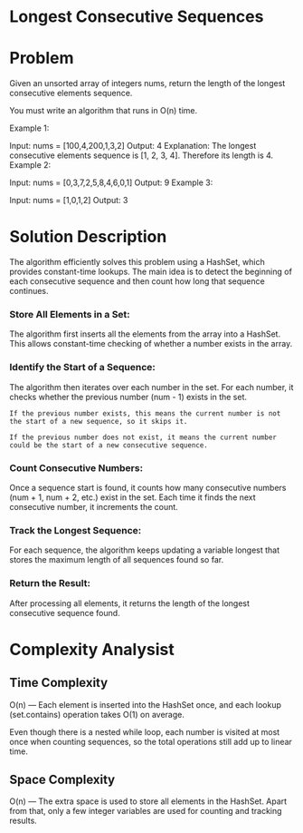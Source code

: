 # Longest Consecutive Sequences

# Problem 

Given an unsorted array of integers nums, return the length of the longest consecutive elements sequence.

You must write an algorithm that runs in O(n) time.

 

Example 1:

Input: nums = [100,4,200,1,3,2]
Output: 4
Explanation: The longest consecutive elements sequence is [1, 2, 3, 4]. Therefore its length is 4.
Example 2:

Input: nums = [0,3,7,2,5,8,4,6,0,1]
Output: 9
Example 3:

Input: nums = [1,0,1,2]
Output: 3

# Solution Description

The algorithm efficiently solves this problem using a HashSet, which provides constant-time lookups. The main idea is to detect the beginning of each consecutive sequence and then count how long that sequence continues.

### Store All Elements in a Set:
The algorithm first inserts all the elements from the array into a HashSet. This allows constant-time checking of whether a number exists in the array.

### Identify the Start of a Sequence:
The algorithm then iterates over each number in the set. For each number, it checks whether the previous number (num - 1) exists in the set.

    If the previous number exists, this means the current number is not the start of a new sequence, so it skips it.

    If the previous number does not exist, it means the current number could be the start of a new consecutive sequence.

### Count Consecutive Numbers:
Once a sequence start is found, it counts how many consecutive numbers (num + 1, num + 2, etc.) exist in the set. Each time it finds the next consecutive number, it increments the count.

### Track the Longest Sequence:
For each sequence, the algorithm keeps updating a variable longest that stores the maximum length of all sequences found so far.

### Return the Result:
After processing all elements, it returns the length of the longest consecutive sequence found.

# Complexity Analysist 
## Time Complexity 
O(n) — Each element is inserted into the HashSet once, and each lookup (set.contains) operation takes O(1) on average.

Even though there is a nested while loop, each number is visited at most once when counting sequences, so the total operations still add up to linear time.

## Space Complexity 
O(n) — The extra space is used to store all elements in the HashSet.
Apart from that, only a few integer variables are used for counting and tracking results.
